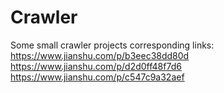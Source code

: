 # Crawler
Some small crawler projects
corresponding links:
https://www.jianshu.com/p/b3eec38dd80d
https://www.jianshu.com/p/d2d0ff48f7d6
https://www.jianshu.com/p/c547c9a32aef
